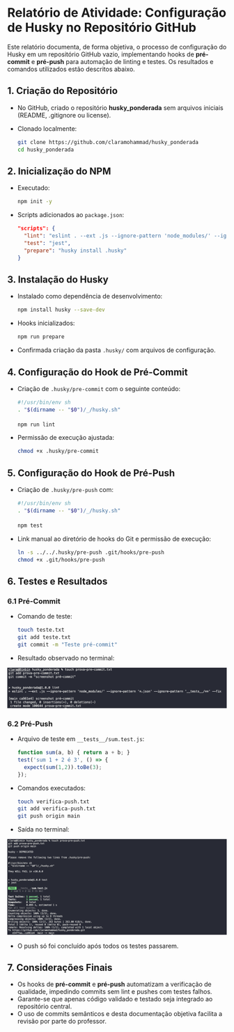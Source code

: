 # Relatório de Atividade: Configuração de Husky no Repositório GitHub

Este relatório documenta, de forma objetiva, o processo de configuração do Husky em um repositório GitHub vazio, implementando hooks de **pré-commit** e **pré-push** para automação de linting e testes. Os resultados e comandos utilizados estão descritos abaixo.

## 1. Criação do Repositório

* No GitHub, criado o repositório **husky\_ponderada** sem arquivos iniciais (README, .gitignore ou license).
* Clonado localmente:

  ```bash
  git clone https://github.com/claramohammad/husky_ponderada
  cd husky_ponderada
  ```

## 2. Inicialização do NPM

* Executado:

  ```bash
  npm init -y
  ```
* Scripts adicionados ao `package.json`:

  ```json
  "scripts": {
    "lint": "eslint . --ext .js --ignore-pattern 'node_modules/' --ignore-pattern '*.json' --ignore-pattern '__tests__/**' --fix",
    "test": "jest",
    "prepare": "husky install .husky"
  }
  ```

## 3. Instalação do Husky

* Instalado como dependência de desenvolvimento:

  ```bash
  npm install husky --save-dev
  ```
* Hooks inicializados:

  ```bash
  npm run prepare
  ```
* Confirmada criação da pasta `.husky/` com arquivos de configuração.

## 4. Configuração do Hook de Pré-Commit

* Criação de `.husky/pre-commit` com o seguinte conteúdo:

  ```sh
  #!/usr/bin/env sh
  . "$(dirname -- "$0")/_/husky.sh"

  npm run lint
  ```
* Permissão de execução ajustada:

  ```bash
  chmod +x .husky/pre-commit
  ```

## 5. Configuração do Hook de Pré-Push

* Criação de `.husky/pre-push` com:

  ```sh
  #!/usr/bin/env sh
  . "$(dirname -- "$0")/_/husky.sh"

  npm test
  ```
* Link manual ao diretório de hooks do Git e permissão de execução:

  ```bash
  ln -s ../../.husky/pre-push .git/hooks/pre-push
  chmod +x .git/hooks/pre-push
  ```

## 6. Testes e Resultados

### 6.1 Pré-Commit

* Comando de teste:

  ```bash
  touch teste.txt
  git add teste.txt
  git commit -m "Teste pré-commit"
  ```
* Resultado observado no terminal:

![Pré-commit rodando lint e criando commit](/screenshots/pre-commit.png)

### 6.2 Pré-Push

* Arquivo de teste em `__tests__/sum.test.js`:

  ```js
  function sum(a, b) { return a + b; }
  test('sum 1 + 2 é 3', () => {
    expect(sum(1,2)).toBe(3);
  });
  ```
* Comandos executados:

  ```bash
  touch verifica-push.txt
  git add verifica-push.txt
  git push origin main
  ```
* Saída no terminal:

![07 – Pré-push rodando Jest antes do envio](/screenshots/pre-push.png)
* O push só foi concluído após todos os testes passarem.

## 7. Considerações Finais

* Os hooks de **pré-commit** e **pré-push** automatizam a verificação de qualidade, impedindo commits sem lint e pushes com testes falhos.
* Garante-se que apenas código validado e testado seja integrado ao repositório central.
* O uso de commits semânticos e desta documentação objetiva facilita a revisão por parte do professor.